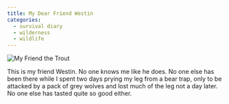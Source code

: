 ```yaml
---
title: My Dear Friend Westin
categories:
  - survival diary
  - wilderness
  - wildlife
---
```

![My Friend the Trout](/assets/img/blog/trout.jpg)

This is my friend Westin. No one knows me like he does. No one else has been there while I spent two days prying my leg from a bear trap, only to be attacked by a pack of grey wolves and lost much of the leg not a day later. No one else has tasted quite so good either.